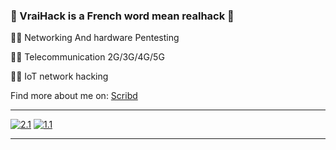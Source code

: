 ### 🎄 VraiHack is a French word mean realhack 🎄

🐱‍💻 Networking And hardware Pentesting

🐱‍💻 Telecommunication 2G/3G/4G/5G

🐱‍💻 IoT network hacking

Find more about me on: [Scribd](https://www.scribd.com/user/282548159/VraiHack)

-------------------------------------------------------------------------------------------------------------------------------
<!-- Actual text -->
[![2.1]][2]  [![1.1]][1]
<!-- Icons -->
[1.1]: https://img.shields.io/badge/Instagram-E4405F?style=for-the-badge&logo=instagram&logoColor=white
[2.1]: https://img.shields.io/badge/LinkedIn-0077B5?style=for-the-badge&logo=linkedin&logoColor=white
<!-- Links to your social media accounts -->
[1]: https://www.instagram.com/vraihack/
[2]: https://www.linkedin.com/in/hassan-profile/
-------------------------------------------------------------------------------------------------------------------------------




